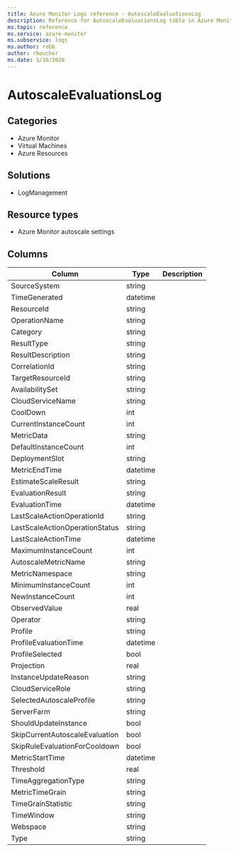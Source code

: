 ```yaml
---
title: Azure Monitor Logs reference - AutoscaleEvaluationsLog
description: Reference for AutoscaleEvaluationsLog table in Azure Monitor Logs.
ms.topic: reference
ms.service: azure-monitor
ms.subservice: logs
ms.author: robb
author: rboucher
ms.date: 3/16/2020
---
```


# AutoscaleEvaluationsLog

 

## Categories

- Azure Monitor
- Virtual Machines
- Azure Resources
## Solutions

- LogManagement
## Resource types

- Azure Monitor autoscale settings




## Columns

|Column|Type|Description|
|---|---|---|
|SourceSystem|string||
|TimeGenerated|datetime||
|ResourceId|string||
|OperationName|string||
|Category|string||
|ResultType|string||
|ResultDescription|string||
|CorrelationId|string||
|TargetResourceId|string||
|AvailabilitySet|string||
|CloudServiceName|string||
|CoolDown|int||
|CurrentInstanceCount|int||
|MetricData|string||
|DefaultInstanceCount|int||
|DeploymentSlot|string||
|MetricEndTime|datetime||
|EstimateScaleResult|string||
|EvaluationResult|string||
|EvaluationTime|datetime||
|LastScaleActionOperationId|string||
|LastScaleActionOperationStatus|string||
|LastScaleActionTime|datetime||
|MaximumInstanceCount|int||
|AutoscaleMetricName|string||
|MetricNamespace|string||
|MinimumInstanceCount|int||
|NewInstanceCount|int||
|ObservedValue|real||
|Operator|string||
|Profile|string||
|ProfileEvaluationTime|datetime||
|ProfileSelected|bool||
|Projection|real||
|InstanceUpdateReason|string||
|CloudServiceRole|string||
|SelectedAutoscaleProfile|string||
|ServerFarm|string||
|ShouldUpdateInstance|bool||
|SkipCurrentAutoscaleEvaluation|bool||
|SkipRuleEvaluationForCooldown|bool||
|MetricStartTime|datetime||
|Threshold|real||
|TimeAggregationType|string||
|MetricTimeGrain|string||
|TimeGrainStatistic|string||
|TimeWindow|string||
|Webspace|string||
|Type|string||
